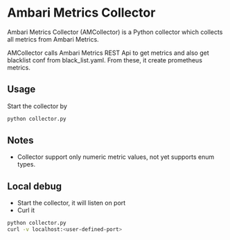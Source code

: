 # Ambari Metrics Collector

Ambari Metrics Collector (AMCollector) is a Python collector which collects all metrics from Ambari Metrics.

AMCollector calls Ambari Metrics REST Api to get metrics and also get blacklist conf from black_list.yaml. 
From these, it create prometheus metrics.

## Usage

Start the collector by

```bash
python collector.py
```  

## Notes
- Collector support only numeric metric values, not yet supports enum types.

## Local debug
- Start the collector, it will listen on port <user-defined-port>
- Curl it

```bash
python collector.py
curl -v localhost:<user-defined-port>
``` 

